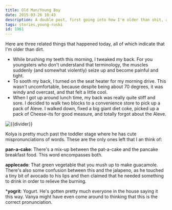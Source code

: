 ```yaml
---
title: Old Man/Young Boy
date: 2015-03-26 10:43
description: A double post, first going into how I'm older than shit, and then followed by some cute daddy-blog crap.
tags: stories,young-ruski
id: 1961
---
```

Here are three related things that happened today, all of which indicate that I'm older than dirt.
<ul>
<li>While brushing my teeth this morning, I tweaked my back.  For you youngsters who don't understand that terminology, the muscles suddenly (and somewhat violently) seize up and become painful and tight.</li>
<li>To sooth my back, I turned on the seat heater for my morning drive.  This wasn't uncomfortable, because despite being about 70 degrees, it was windy and overcast, and that felt a little cool.</li>
<li>When I got up around lunch time, my back was really quite stiff and sore.  I decided to walk two blocks to a convenience store to pick up a pack of Aleve.  I walked down, fixed a big giant diet coke, picked up a pack of Cheese-its for good measure, and totally forgot about the Aleve.</li></ul>

<img src="/img/greenline.gif" class="greenline" alt="{{divider}}" />

Kolya is pretty much past the toddler stage where he has cute mispronunciations of words.  These are the only ones left that I an think of:

**pan-a-cake**:  There's a mix-up between the pat-a-cake and the pancake breakfast food.  This word encompasses both.

**applecado**:  That green vegetable that you mush up to make guacamole.  There's also some confusion between this and the jalapeno, as he touched a tiny bit of avocado to his lips and then claimed that he needed something to drink in order to relieve the burning.

***yogrit**:  Yogurt.  He's gotten pretty much everyone in the house saying it this way.  Vanya might have even come around to thinking that this is the correct pronunciation.